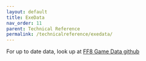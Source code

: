 ```yaml
---
layout: default
title: ExeData
nav_order: 11
parent: Technical Reference
permalink: /technicalreference/exedata/
---
```


For up to date data, look up at [FF8 Game Data github](https://github.com/HobbitDur/FF8GameData/tree/master/Resources/json)